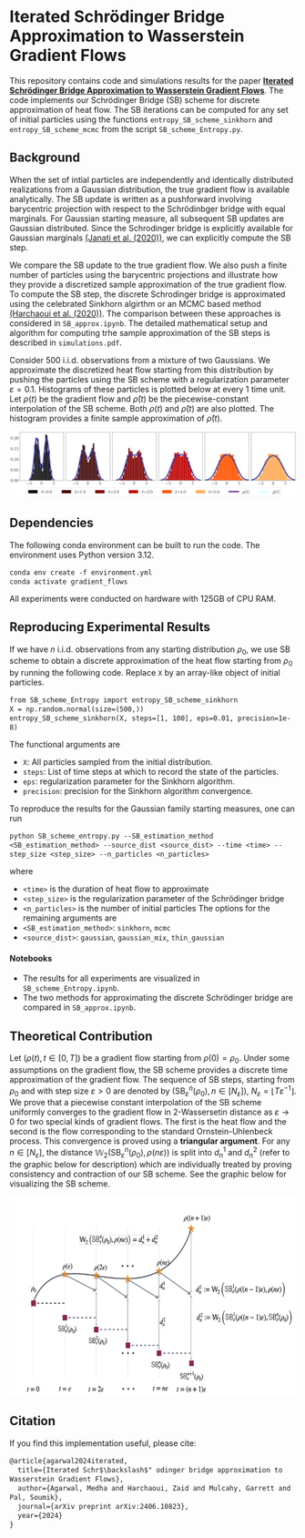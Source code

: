 # Iterated Schrödinger Bridge Approximation to Wasserstein Gradient Flows


This repository contains code and simulations results for the paper [**Iterated Schrödinger Bridge Approximation to Wasserstein Gradient Flows**](https://arxiv.org/abs/2406.10823). The code implements our Schrödinger Bridge (SB) scheme for discrete approximation of heat flow. The SB iterations can be computed for any set of initial particles using the functions `entropy_SB_scheme_sinkhorn` and `entropy_SB_scheme_mcmc` from the script `SB_scheme_Entropy.py`. 


## Background

When the set of intial particles are independently and identically distributed realizations from a Gaussian distribution, the true gradient flow is available analytically. The SB update is written as a pushforward involving barycentric projection with respect to the Schrödinbger bridge with equal marginals. For Gaussian starting measure, all subsequent SB updates are Gaussian distributed. Since the Schrodinger bridge is explicitly available for Gaussian marginals [(Janati et al. (2020))](https://proceedings.neurips.cc/paper/2020/hash/766e428d1e232bbdd58664b41346196c-Abstract.html), we can explicitly compute the SB step. 

We compare the SB update to the true gradient flow. We also push a finite number of particles using the barycentric projections and illustrate how they provide a discretized sample approximation of the true gradient flow. To compute the SB step, the discrete Schrodinger bridge is approximated using the celebrated Sinkhorn algirthm or an MCMC based method [(Harchaoui et al. (2020))](https://projecteuclid.org/journals/bernoulli/volume-30/issue-3/Asymptotics-of-discrete-Schr%c3%b6dinger-bridges-via-chaos-decomposition/10.3150/23-BEJ1659.full). The comparison between these approaches is considered in `SB_approx.ipynb`. The detailed mathematical setup and algorithm for computing trhe sample approximation of the SB steps is described in `simulations.pdf`.

Consider $500$ i.i.d. observations from a mixture of two Gaussians. We approximate the discretized heat flow starting from this distribution by pushing the particles using the SB scheme with a regularization parameter $\varepsilon = 0.1$. Histograms of these particles is plotted below at every 1 time unit. Let $\rho(t)$ be the gradient flow and $\hat \rho(t)$ be the piecewise-constant interpolation of the SB scheme. Both $\rho(t)$ and $\hat \rho(t)$ are also plotted. The histogram provides a finite sample approximation of $\hat \rho(t)$.

![Local Image](./results/sinkhorn/gaussian_mix/forward/eps0.1_time5.0.png)


## Dependencies

The following conda environment can be built to run the code. The environment uses Python version 3.12.
```
conda env create -f environment.yml
conda activate gradient_flows
```
All experiments were conducted on hardware with 125GB of CPU RAM.

## Reproducing Experimental Results

If we have $n$ i.i.d. observations from any starting distribution $\rho_0$, we use SB scheme to obtain a discrete approximation of the heat flow starting from $\rho_0$ by running the following code. Replace `X` by an array-like object of initial particles.

```
from SB_scheme_Entropy import entropy_SB_scheme_sinkhorn
X = np.random.normal(size=(500,))
entropy_SB_scheme_sinkhorn(X, steps=[1, 100], eps=0.01, precision=1e-8)
```
The functional arguments are
- `X`: All particles sampled from the initial distribution.
- `steps`: List of time steps at which to record the state of the particles.
- `eps`: regularization parameter for the Sinkhorn algorithm.
- `precision`: precision for the Sinkhorn algorithm convergence.

To reproduce the results for the Gaussian family starting measures, one can run

```
python SB_scheme_entropy.py --SB_estimation_method <SB_estimation_method> --source_dist <source_dist> --time <time> --step_size <step_size> --n_particles <n_particles>
```
where 
- `<time>` is the duration of heat flow to approximate
- `<step_size>` is the regularization parameter of the Schrödinger bridge
- `<n_particles>` is the number of initial particles
The options for the remaining arguments are
- `<SB_estimation_method>`: `sinkhorn`, `mcmc`
- `<source_dist>`: `gaussian`, `gaussian_mix`, `thin_gaussian`

#### Notebooks

- The results for all experiments are visualized in `SB_scheme_Entropy.ipynb`.
- The two methods for approximating the discrete Schrödinger bridge are compared in `SB_approx.ipynb`.

## Theoretical Contribution

Let $\left(\rho(t), t\in[0,T]\right)$ be a gradient flow starting from $\rho(0) = \rho_0$. Under some assumptions on the gradient flow, the SB scheme provides a discrete time approximation of the gradient flow. The sequence of SB steps, starting from $\rho_0$ and with step size $\varepsilon >0$ are denoted by $\left(\text{SB}_{\varepsilon}^n(\rho_0), n \in [N_\varepsilon]\right)$, $N_\varepsilon = \lfloor T \varepsilon^{-1}\rfloor$. We prove that a piecewise constant interpolation of the SB scheme uniformly converges to the gradient flow in 2-Wassersetin distance as $\varepsilon \to 0$ for two special kinds of gradient flows. The first is the heat flow and the second is the flow corresponding to the standard Ornstein-Uhlenbeck process. This convergence is proved using a **triangular argument**. For any $n \in [N_\varepsilon]$, the distance $\mathbb{W}_2\left(\text{SB}_\varepsilon^n(\rho_0), \rho(n \varepsilon)\right)$ is split into $d_n^1$ and $d_n^2$ (refer to the graphic below for description) which are individually treated by proving consistency and contraction of our SB scheme. See the graphic below for visualizing the SB scheme.

<p align="center">
  <img src="./results/triangle_argument.png" alt="Image description" width="622" height="350">
</p>

## Citation

If you find this implementation useful, please cite:

```
@article{agarwal2024iterated,
  title={Iterated Schr$\backslash$" odinger bridge approximation to Wasserstein Gradient Flows},
  author={Agarwal, Medha and Harchaoui, Zaid and Mulcahy, Garrett and Pal, Soumik},
  journal={arXiv preprint arXiv:2406.10823},
  year={2024}
}
```



